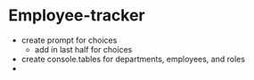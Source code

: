 # Employee-tracker

- create prompt for choices
    - add in last half for choices
- create console.tables for departments, employees, and roles
- 